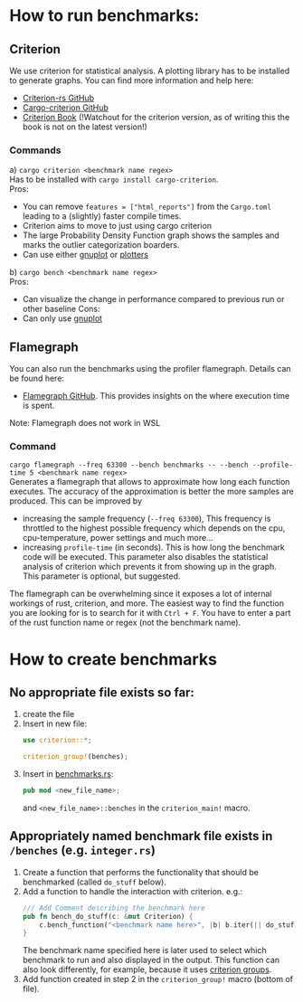 <!---
Copyright © 2023 Sven Moog

This file is part of qFALL-crypto.

qFALL-crypto is free software: you can redistribute it and/or modify it under
the terms of the Mozilla Public License Version 2.0 as published by the
Mozilla Foundation. See <https://mozilla.org/en-US/MPL/2.0/>.
-->

# How to run benchmarks:
## Criterion
We use criterion for statistical analysis. A plotting library has to be installed to generate graphs. You can find more information and help here: 
- [Criterion-rs GitHub](https://github.com/bheisler/criterion.rs)
- [Cargo-criterion GitHub](https://github.com/bheisler/cargo-criterion)
- [Criterion Book](https://bheisler.github.io/criterion.rs/book/criterion_rs.html) (!Watchout for the criterion version, as of writing this the book is not on the latest version!)


### Commands
a) ```cargo criterion <benchmark name regex>```  
Has to be installed with `cargo install cargo-criterion`.  
Pros:
- You can remove `features = ["html_reports"]` from the `Cargo.toml` leading to a (slightly) faster compile times.
- Criterion aims to move to just using cargo criterion
- The large Probability Density Function graph shows the samples and marks the outlier categorization boarders.
- Can use either [gnuplot](http://www.gnuplot.info/) or [plotters](https://crates.io/crates/plotters)

b) ```cargo bench <benchmark name regex>```  
Pros:
- Can visualize the change in performance compared to previous run or other baseline
Cons:
- Can only use [gnuplot](http://www.gnuplot.info/)

## Flamegraph
You can also run the benchmarks using the profiler flamegraph. Details can be found here:
- [Flamegraph GitHub](https://github.com/flamegraph-rs/flamegraph).
This provides insights on the where execution time is spent.

Note: Flamegraph does not work in WSL

### Command
```cargo flamegraph --freq 63300 --bench benchmarks -- --bench --profile-time 5 <benchmark name regex>```  
Generates a flamegraph that allows to approximate how long each function executes. The accuracy of the approximation is better the more samples are produced. This can be improved by 
- increasing the sample frequency (`--freq 63300`), This frequency is throttled to the highest possible frequency which depends on the cpu, cpu-temperature, power settings and much more...
- increasing `profile-time` (in seconds). This is how long the benchmark code will be executed.
This parameter also disables the statistical analysis of criterion which prevents it from showing up in the graph.
This parameter is optional, but suggested.

The flamegraph can be overwhelming since it exposes a lot of internal workings of rust, criterion, and more.
The easiest way to find the function you are looking for is to search for it with `Ctrl + F`.
You have to enter a part of the rust function name or regex (not the benchmark name).

# How to create benchmarks
 
## No appropriate file exists so far:
   1. create the file
   2. Insert in new file:
        ``` rust 
        use criterion::*;

        criterion_group!(benches);
        ```
   3. Insert in [benchmarks.rs](/benches/benchmarks.rs):
        ``` rust 
        pub mod <new_file_name>;
        ```
      and `<new_file_name>::benches` in the `criterion_main!` macro.

## Appropriately named benchmark file exists in `/benches` (e.g. `integer.rs`)
   1. Create a function that performs the functionality that should be benchmarked (called `do_stuff` below).
   2. Add a function to handle the interaction with criterion.
      e.g.:
      ``` rust
      /// Add Comment describing the benchmark here
      pub fn bench_do_stuff(c: &mut Criterion) {
          c.bench_function("<benchmark name here>", |b| b.iter(|| do_stuff()));
      }
      ```
      The benchmark name specified here is later used to select which benchmark to run and also displayed in the output.
      This function can also look differently, for example, because it uses [criterion groups](https://docs.rs/criterion/latest/criterion/struct.BenchmarkGroup.html).
   3. Add function created in step 2 in the `criterion_group!` macro (bottom of file).
   
